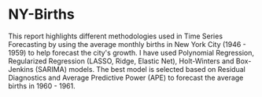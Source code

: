 # NY-Births
 
This report highlights different methodologies used in Time Series Forecasting by using the average monthly births in New York City (1946 - 1959) to help forecast the city's growth. I have used Polynomial Regression, Regularized Regression (LASSO, Ridge, Elastic Net), Holt-Winters  and Box-Jenkins (SARIMA) models. The best model is selected based on Residual Diagnostics and Average Predictive Power (APE) to forecast the average births in 1960 - 1961. 
